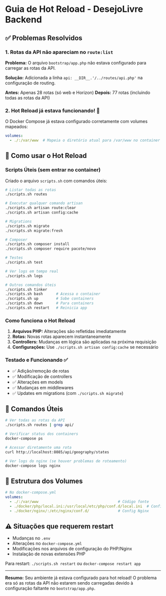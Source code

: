 # Guia de Hot Reload - DesejoLivre Backend

## ✅ Problemas Resolvidos

### 1. Rotas da API não apareciam no `route:list`
**Problema:** O arquivo `bootstrap/app.php` não estava configurado para carregar as rotas da API.

**Solução:** Adicionada a linha `api: __DIR__.'/../routes/api.php'` na configuração de routing.

**Antes:** Apenas 28 rotas (só web e Horizon)
**Depois:** 77 rotas (incluindo todas as rotas da API)

### 2. Hot Reload já estava funcionando! 🎉
O Docker Compose já estava configurado corretamente com volumes mapeados:
```yaml
volumes:
  - ./:/var/www  # Mapeia o diretório atual para /var/www no container
```

## 🚀 Como usar o Hot Reload

### Scripts Úteis (sem entrar no container)
Criado o arquivo `scripts.sh` com comandos úteis:

```bash
# Listar todas as rotas
./scripts.sh routes

# Executar qualquer comando artisan
./scripts.sh artisan route:clear
./scripts.sh artisan config:cache

# Migrations
./scripts.sh migrate
./scripts.sh migrate:fresh

# Composer
./scripts.sh composer install
./scripts.sh composer require pacote/novo

# Testes
./scripts.sh test

# Ver logs em tempo real
./scripts.sh logs

# Outros comandos úteis
./scripts.sh tinker
./scripts.sh bash      # Acessa o container
./scripts.sh up        # Sobe containers
./scripts.sh down      # Para containers
./scripts.sh restart   # Reinicia app
```

### Como funciona o Hot Reload

1. **Arquivos PHP:** Alterações são refletidas imediatamente
2. **Rotas:** Novas rotas aparecem instantaneamente
3. **Controllers:** Mudanças em lógica são aplicadas na próxima requisição
4. **Configurações:** Use `./scripts.sh artisan config:cache` se necessário

### Testado e Funcionando ✅

- ✅ Adição/remoção de rotas
- ✅ Modificação de controllers
- ✅ Alterações em models
- ✅ Mudanças em middlewares
- ✅ Updates em migrations (com `./scripts.sh migrate`)

## 📝 Comandos Úteis

```bash
# Ver todas as rotas da API
./scripts.sh routes | grep api/

# Verificar status dos containers
docker-compose ps

# Acessar diretamente uma rota
curl http://localhost:8085/api/geography/states

# Ver logs do nginx (se houver problemas de roteamento)
docker-compose logs nginx
```

## 🔧 Estrutura dos Volumes

```yaml
# No docker-compose.yml
volumes:
  - ./:/var/www                                    # Código fonte
  - ./docker/php/local.ini:/usr/local/etc/php/conf.d/local.ini  # Config PHP
  - ./docker/nginx/:/etc/nginx/conf.d/             # Config Nginx
```

## ⚠️ Situações que requerem restart

- Mudanças no `.env`
- Alterações no `docker-compose.yml`
- Modificações nos arquivos de configuração do PHP/Nginx
- Instalação de novas extensões PHP

Para restart: `./scripts.sh restart` ou `docker-compose restart app`

---

**Resumo:** Seu ambiente já estava configurado para hot reload! O problema era só as rotas da API não estarem sendo carregadas devido à configuração faltante no `bootstrap/app.php`.
